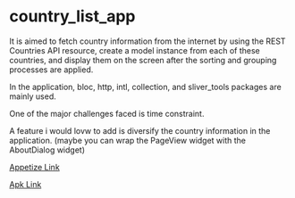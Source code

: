 # country_list_app


It is aimed to fetch country information from the internet by using the REST Countries API resource, create a model instance from each of these countries, and display them on the screen after the sorting and grouping processes are applied.

In the application, bloc, http, intl, collection, and sliver_tools packages are mainly used.


One of the major challenges faced is time constraint.

A feature i would lovw to add is diversify the country information in the application. (maybe you can wrap the PageView widget with the AboutDialog widget)


[Appetize Link](https://appetize.io/embed/lp7lue36g3hegwqhpm3t755nbe?device=pixel4&osVersion=11.0&scale=75&deviceColor=black)


[Apk Link](https://drive.google.com/drive/folders/1mhc4eN_AEfnTOhXB70YnFr04OjyOSutf?usp=sharing)
